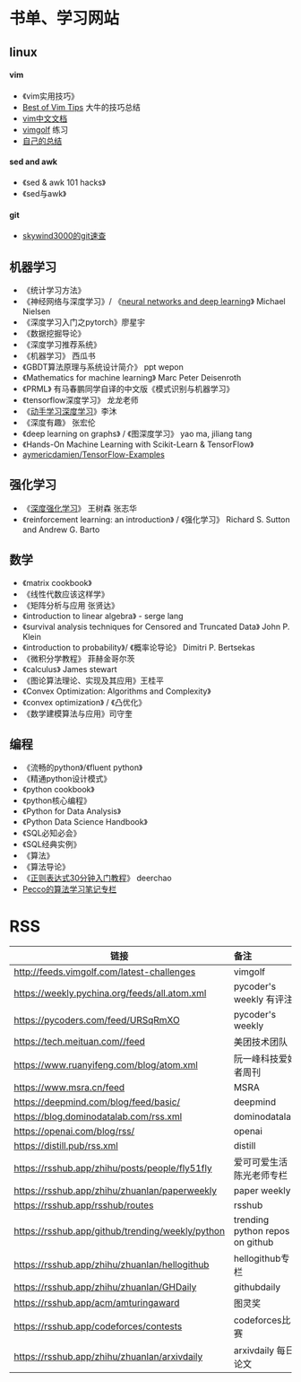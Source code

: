 # 书单、学习网站
## linux
#### vim
- 《vim实用技巧》
- [Best of Vim Tips](http://rayninfo.co.uk/vimtips.html)   大牛的技巧总结
- [vim中文文档](http://vimcdoc.sourceforge.net/doc/) 
- [vimgolf](http://www.vimgolf.com/)     练习
- [自己的总结](https://yangxing.work/2022/03/02/vim%E5%B8%B8%E7%94%A8%E6%8A%80%E5%B7%A7.html) 

#### sed and awk
- 《sed & awk 101 hacks》
- 《sed与awk》

#### git
- [skywind3000的git速查](https://github.com/skywind3000/awesome-cheatsheets/blob/master/tools/git.txt) 


## 机器学习
- 《统计学习方法》
- 《神经网络与深度学习》/ 《[neural networks and deep learning](https://github.com/mnielsen/neural-networks-and-deep-learning)》 Michael Nielsen
- 《深度学习入门之pytorch》廖星宇
- 《数据挖掘导论》
- 《深度学习推荐系统》
- 《机器学习》     西瓜书
- 《GBDT算法原理与系统设计简介》 ppt wepon 
- 《Mathematics for machine learning》 Marc Peter Deisenroth
- 《PRML》 有马春鹏同学自译的中文版《模式识别与机器学习》
- 《tensorflow深度学习》 龙龙老师
- 《[动手学习深度学习](https://github.com/d2l-ai/d2l-zh)》李沐
- 《深度有趣》 张宏伦
- 《deep learning on graphs》 / 《图深度学习》 yao ma, jiliang tang
- 《Hands-On Machine Learning with Scikit-Learn & TensorFlow》
- [aymericdamien/TensorFlow-Examples](https://github.com/aymericdamien/TensorFlow-Examples)

## 强化学习
- 《[深度强化学习](https://www.math.pku.edu.cn/teachers/zhzhang/)》 王树森 张志华
- 《reinforcement learning: an introduction》 / 《强化学习》 Richard S. Sutton and Andrew G. Barto


## 数学
- 《matrix cookbook》
- 《线性代数应该这样学》
- 《矩阵分析与应用 张贤达》
- 《introduction to linear algebra》 - serge lang
- 《survival analysis techniques for Censored and Truncated Data》 John P. Klein
- 《introduction to probability》/ 《概率论导论》 Dimitri P. Bertsekas
- 《微积分学教程》 菲赫金哥尔茨
- 《calculus》 James stewart
- 《图论算法理论、实现及其应用》王桂平
- 《Convex Optimization: Algorithms and Complexity》
- 《convex optimization》 / 《凸优化》
- 《数学建模算法与应用》司守奎


## 编程
- 《流畅的python》/《fluent python》
- 《精通python设计模式》
- 《python cookbook》
- 《python核心编程》
- 《Python for Data Analysis》
- 《Python Data Science Handbook》
- 《SQL必知必会》
- 《SQL经典实例》
- 《算法》
- 《算法导论》
- 《[正则表达式30分钟入门教程](https://www.jb51.net/tools/zhengze.html)》 deerchao
- [Pecco的算法学习笔记专栏](https://zhuanlan.zhihu.com/p/105467597)


# RSS
| 链接        | 备注   | 
| --------   | :-----  | 
|http://feeds.vimgolf.com/latest-challenges | vimgolf|
|https://weekly.pychina.org/feeds/all.atom.xml | pycoder's weekly 有评注|
|https://pycoders.com/feed/URSqRmXO |pycoder's weekly |
|https://tech.meituan.com//feed |美团技术团队 |
|https://www.ruanyifeng.com/blog/atom.xml |阮一峰科技爱好者周刊 |
|https://www.msra.cn/feed |MSRA|
|https://deepmind.com/blog/feed/basic/ | deepmind|
|https://blog.dominodatalab.com/rss.xml | dominodatalab|
|https://openai.com/blog/rss/ |openai |
|https://distill.pub/rss.xml |distill |
|https://rsshub.app/zhihu/posts/people/fly51fly |爱可可爱生活 陈光老师专栏 |
|https://rsshub.app/zhihu/zhuanlan/paperweekly|paper weekly|
|https://rsshub.app/rsshub/routes|rsshub|
|https://rsshub.app/github/trending/weekly/python|trending python repos on github|
|https://rsshub.app/zhihu/zhuanlan/hellogithub|hellogithub专栏|
|https://rsshub.app/zhihu/zhuanlan/GHDaily|githubdaily|
|https://rsshub.app/acm/amturingaward|图灵奖|
|https://rsshub.app/codeforces/contests|codeforces比赛|
|https://rsshub.app/zhihu/zhuanlan/arxivdaily|arxivdaily 每日论文|
